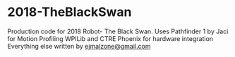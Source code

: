 # 2018-TheBlackSwan
Production code for 2018 Robot- The Black Swan.
Uses Pathfinder 1 by Jaci for Motion Profiling
WPILib and CTRE Phoenix for hardware integration
Everything else written by ejmalzone@gmail.com
